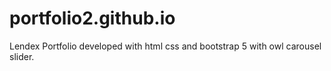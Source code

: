 # portfolio2.github.io
Lendex Portfolio developed with html css and bootstrap 5 with owl carousel slider.
